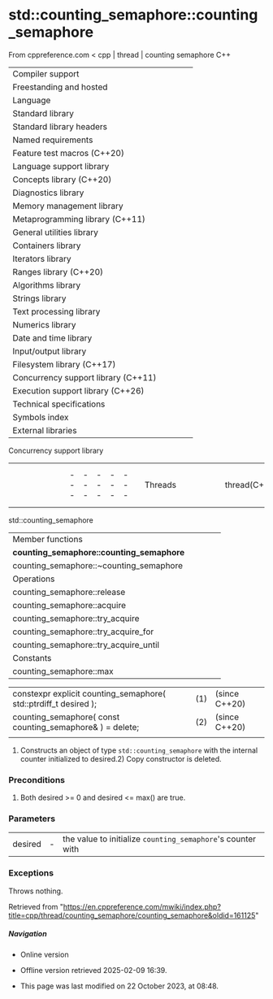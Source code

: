 # std::counting_semaphore<LeastMaxValue>::counting_semaphore

From cppreference.com
< cpp‎ | thread‎ | counting semaphore
C++

|  |  |  |  |  |
| --- | --- | --- | --- | --- |
| Compiler support | | | | |
| Freestanding and hosted | | | | |
| Language | | | | |
| Standard library | | | | |
| Standard library headers | | | | |
| Named requirements | | | | |
| Feature test macros (C++20) | | | | |
| Language support library | | | | |
| Concepts library (C++20) | | | | |
| Diagnostics library | | | | |
| Memory management library | | | | |
| Metaprogramming library (C++11) | | | | |
| General utilities library | | | | |
| Containers library | | | | |
| Iterators library | | | | |
| Ranges library (C++20) | | | | |
| Algorithms library | | | | |
| Strings library | | | | |
| Text processing library | | | | |
| Numerics library | | | | |
| Date and time library | | | | |
| Input/output library | | | | |
| Filesystem library (C++17) | | | | |
| Concurrency support library (C++11) | | | | |
| Execution support library (C++26) | | | | |
| Technical specifications | | | | |
| Symbols index | | | | |
| External libraries | | | | |

Concurrency support library

|  |  |  |  |  |  |  |  |  |  |  |  |  |  |  |  |  |  |  |  |  |  |  |  |  |  |  |  |  |  |  |  |  |  |  |  |  |  |  |  |  |  |  |  |  |  |  |  |  |  |  |  |  |  |  |  |  |  |  |  |  |  |  |  |  |  |  |  |  |  |  |  |  |  |  |  |  |  |  |  |  |  |  |  |  |  |  |  |  |  |  |  |  |  |  |  |  |  |  |  |  |  |  |  |  |  |  |  |  |  |  |  |  |  |  |  |  |  |  |  |  |  |  |  |  |  |  |  |  |  |  |  |  |  |  |  |  |  |  |  |  |  |  |  |  |  |  |  |  |  |  |  |  |  |  |  |  |  |  |  |  |  |  |  |  |  |  |  |  |  |  |  |  |  |  |  |  |  |  |  |  |  |  |  |  |  |  |  |  |  |  |  |  |  |  |  |  |  |  |  |  |  |  |  |  |  |  |  |  |  |  |  |  |  |  |  |  |  |  |  |  |  |  |  |  |  |  |  |  |  |  |  |  |  |  |  |  |  |  |  |  |  |  |  |  |  |  |  |  |  |  |  |  |  |  |  |  |  |  |  |  |  |  |  |  |  |  |  |  |  |  |  |  |  |  |  |  |  |  |  |  |  |  |  |  |  |  |  |  |  |  |  |  |  |  |  |  |  |  |  |  |  |  |  |  |  |  |  |  |  |  |  |  |  |  |  |  |  |  |  |  |  |  |  |  |  |  |  |  |  |  |  |  |  |  |  |  |  |  |  |  |  |  |  |  |  |  |  |  |  |  |  |  |  |  |  |  |  |  |  |  |  |  |  |  |  |  |  |  |  |  |  |  |  |  |  |  |  |  |  |  |  |  |  |  |  |  |  |  |  |  |  |  |  |  |  |  |  |  |  |  |  |  |  |  |  |  |  |  |  |  |  |  |  |  |  |  |  |  |  |  |  |  |  |  |  |  |  |  |  |  |  |  |  |  |  |  |  |  |  |  |  |  |  |  |  |  |  |  |  |  |  |  |  |  |  |  |  |  |  |  |  |  |  |  |  |  |  |  |  |  |  |  |  |  |  |  |  |  |  |  |  |  |  |  |  |  |  |  |  |  |  |  |  |  |  |  |  |  |  |  |  |  |  |  |  |  |  |  |  |  |  |  |  |  |  |  |  |  |  |  |  |  |  |  |  |  |  |  |  |  |  |  |  |  |  |  |  |  |  |  |  |  |  |  |  |  |  |  |  |  |
| --- | --- | --- | --- | --- | --- | --- | --- | --- | --- | --- | --- | --- | --- | --- | --- | --- | --- | --- | --- | --- | --- | --- | --- | --- | --- | --- | --- | --- | --- | --- | --- | --- | --- | --- | --- | --- | --- | --- | --- | --- | --- | --- | --- | --- | --- | --- | --- | --- | --- | --- | --- | --- | --- | --- | --- | --- | --- | --- | --- | --- | --- | --- | --- | --- | --- | --- | --- | --- | --- | --- | --- | --- | --- | --- | --- | --- | --- | --- | --- | --- | --- | --- | --- | --- | --- | --- | --- | --- | --- | --- | --- | --- | --- | --- | --- | --- | --- | --- | --- | --- | --- | --- | --- | --- | --- | --- | --- | --- | --- | --- | --- | --- | --- | --- | --- | --- | --- | --- | --- | --- | --- | --- | --- | --- | --- | --- | --- | --- | --- | --- | --- | --- | --- | --- | --- | --- | --- | --- | --- | --- | --- | --- | --- | --- | --- | --- | --- | --- | --- | --- | --- | --- | --- | --- | --- | --- | --- | --- | --- | --- | --- | --- | --- | --- | --- | --- | --- | --- | --- | --- | --- | --- | --- | --- | --- | --- | --- | --- | --- | --- | --- | --- | --- | --- | --- | --- | --- | --- | --- | --- | --- | --- | --- | --- | --- | --- | --- | --- | --- | --- | --- | --- | --- | --- | --- | --- | --- | --- | --- | --- | --- | --- | --- | --- | --- | --- | --- | --- | --- | --- | --- | --- | --- | --- | --- | --- | --- | --- | --- | --- | --- | --- | --- | --- | --- | --- | --- | --- | --- | --- | --- | --- | --- | --- | --- | --- | --- | --- | --- | --- | --- | --- | --- | --- | --- | --- | --- | --- | --- | --- | --- | --- | --- | --- | --- | --- | --- | --- | --- | --- | --- | --- | --- | --- | --- | --- | --- | --- | --- | --- | --- | --- | --- | --- | --- | --- | --- | --- | --- | --- | --- | --- | --- | --- | --- | --- | --- | --- | --- | --- | --- | --- | --- | --- | --- | --- | --- | --- | --- | --- | --- | --- | --- | --- | --- | --- | --- | --- | --- | --- | --- | --- | --- | --- | --- | --- | --- | --- | --- | --- | --- | --- | --- | --- | --- | --- | --- | --- | --- | --- | --- | --- | --- | --- | --- | --- | --- | --- | --- | --- | --- | --- | --- | --- | --- | --- | --- | --- | --- | --- | --- | --- | --- | --- | --- | --- | --- | --- | --- | --- | --- | --- | --- | --- | --- | --- | --- | --- | --- | --- | --- | --- | --- | --- | --- | --- | --- | --- | --- | --- | --- | --- | --- | --- | --- | --- | --- | --- | --- | --- | --- | --- | --- | --- | --- | --- | --- | --- | --- | --- | --- | --- | --- | --- | --- | --- | --- | --- | --- | --- | --- | --- | --- | --- | --- | --- | --- | --- | --- | --- | --- | --- | --- | --- | --- | --- | --- | --- | --- | --- | --- | --- | --- | --- | --- | --- | --- | --- | --- | --- | --- | --- | --- | --- | --- | --- | --- | --- | --- | --- | --- | --- | --- | --- | --- | --- | --- | --- | --- | --- | --- | --- | --- | --- | --- | --- | --- | --- | --- | --- | --- | --- | --- | --- | --- | --- | --- | --- | --- | --- | --- | --- | --- | --- | --- | --- | --- | --- | --- | --- | --- | --- | --- | --- | --- | --- | --- | --- | --- | --- | --- | --- | --- | --- | --- | --- | --- | --- | --- | --- | --- | --- | --- | --- | --- | --- | --- | --- | --- | --- | --- | --- | --- | --- | --- | --- | --- | --- | --- | --- | --- | --- | --- | --- | --- | --- | --- | --- | --- | --- |
| |  |  |  |  |  | | --- | --- | --- | --- | --- | | Threads | | | | | | thread(C++11) | | | | | | jthread(C++20) | | | | | | hardware_destructive_interference_sizehardware_constructive_interference_size(C++17)(C++17) | | | | | | `this_thread` namespace | | | | | | |  |  |  |  |  | | --- | --- | --- | --- | --- | | get_id(C++11) | | | | | | yield(C++11) | | | | | | |  |  |  |  |  | | --- | --- | --- | --- | --- | | sleep_for(C++11) | | | | | | sleep_until(C++11) | | | | | | | Cooperative cancellation | | | | | | |  |  |  |  |  | | --- | --- | --- | --- | --- | | stop_token(C++20) | | | | | | inplace_stop_token")(C++26) | | | | | | never_stop_token(C++26) | | | | | | stop_source(C++20) | | | | | | inplace_stop_source")(C++26) | | | | | | stop_callback(C++20) | | | | | | |  |  |  |  |  | | --- | --- | --- | --- | --- | | inplace_stop_callback")(C++26) | | | | | | stop_callback_for_t(C++26) | | | | | | stoppable_token(C++26) | | | | | | unstoppable_token(C++26) | | | | | | **stoppable-source**")(C++26) | | | | | | **stoppable-callback-for**")(C++26) | | | | | | | Mutual exclusion | | | | | | |  |  |  |  |  | | --- | --- | --- | --- | --- | | mutex(C++11) | | | | | | recursive_mutex(C++11) | | | | | | shared_mutex(C++17) | | | | | | |  |  |  |  |  | | --- | --- | --- | --- | --- | | timed_mutex(C++11) | | | | | | recursive_timed_mutex(C++11) | | | | | | shared_timed_mutex(C++14) | | | | | | | Generic lock management | | | | | | |  |  |  |  |  | | --- | --- | --- | --- | --- | | lock(C++11) | | | | | | lock_guard(C++11) | | | | | | scoped_lock(C++17) | | | | | | unique_lock(C++11) | | | | | | shared_lock(C++14) | | | | | | once_flag(C++11) | | | | | | call_once(C++11) | | | | | | |  |  |  |  |  | | --- | --- | --- | --- | --- | | try_lock(C++11) | | | | | | defer_locktry_to_lockadopt_lockdefer_lock_ttry_to_lock_tadopt_lock_t(C++11)(C++11)(C++11)(C++11)(C++11)(C++11) | | | | | | | Condition variables | | | | | | condition_variable(C++11) | | | | | | condition_variable_any(C++11) | | | | | | notify_all_at_thread_exit(C++11) | | | | | | cv_status(C++11) | | | | | | Semaphores | | | | | | counting_semaphorebinary_semaphore(C++20)(C++20) | | | | | | Latches and Barriers | | | | | | |  |  |  |  |  | | --- | --- | --- | --- | --- | | latch(C++20) | | | | | | |  |  |  |  |  | | --- | --- | --- | --- | --- | | barrier(C++20) | | | | | | | Futures | | | | | | |  |  |  |  |  | | --- | --- | --- | --- | --- | | promise(C++11) | | | | | | future(C++11) | | | | | | shared_future(C++11) | | | | | | packaged_task(C++11) | | | | | | async(C++11) | | | | | | |  |  |  |  |  | | --- | --- | --- | --- | --- | | launch(C++11) | | | | | | future_status(C++11) | | | | | | future_error(C++11) | | | | | | future_category(C++11) | | | | | | future_errc(C++11) | | | | | | | Safe Reclamation | | | | | | |  |  |  |  |  | | --- | --- | --- | --- | --- | | rcu_obj_base")(C++26) | | | | | | rcu_domain")(C++26) | | | | | | rcu_default_domain")(C++26) | | | | | | |  |  |  |  |  | | --- | --- | --- | --- | --- | | rcu_synchronize")(C++26) | | | | | | rcu_barrier")(C++26) | | | | | | rcu_retire")(C++26) | | | | | | | Hazard Pointers | | | | | | hazard_pointer_obj_base")(C++26) | | | | | | hazard_pointer")(C++26) | | | | | | make_hazard_pointer")(C++26) | | | | | | |  |  |  |  |  | | --- | --- | --- | --- | --- | | Atomic types | | | | | | atomic(C++11) | | | | | | atomic_ref(C++20) | | | | | | atomic_flag(C++11) | | | | | | Initialization of atomic types | | | | | | atomic_init(C++11)(deprecated in C++20) | | | | | | ATOMIC_VAR_INIT(C++11)(deprecated in C++20) | | | | | | ATOMIC_FLAG_INIT(C++11) | | | | | | Memory ordering | | | | | | memory_order(C++11) | | | | | | kill_dependency(C++11) | | | | | | atomic_thread_fence(C++11) | | | | | | atomic_signal_fence(C++11) | | | | | | Free functions for atomic operations | | | | | | atomic_storeatomic_store_explicit(C++11)(C++11) | | | | | | atomic_loadatomic_load_explicit(C++11)(C++11) | | | | | | atomic_exchangeatomic_exchange_explicit(C++11)(C++11) | | | | | | atomic_compare_exchange_weakatomic_compare_exchange_weak_explicitatomic_compare_exchange_strongatomic_compare_exchange_strong_explicit(C++11)(C++11)(C++11)(C++11) | | | | | | atomic_fetch_addatomic_fetch_add_explicit(C++11)(C++11) | | | | | | atomic_fetch_subatomic_fetch_sub_explicit(C++11)(C++11) | | | | | | atomic_fetch_andatomic_fetch_and_explicit(C++11)(C++11) | | | | | | atomic_fetch_oratomic_fetch_or_explicit(C++11)(C++11) | | | | | | atomic_fetch_xoratomic_fetch_xor_explicit(C++11)(C++11) | | | | | | atomic_fetch_maxatomic_fetch_max_explicit(C++26)(C++26) | | | | | | atomic_fetch_minatomic_fetch_min_explicit(C++26)(C++26) | | | | | | atomic_is_lock_free(C++11) | | | | | | atomic_waitatomic_wait_explicit(C++20)(C++20) | | | | | | atomic_notify_one(C++20) | | | | | | atomic_notify_all(C++20) | | | | | | Free functions for atomic flags | | | | | | atomic_flag_test_and_setatomic_flag_test_and_set_explicit(C++11)(C++11) | | | | | | atomic_flag_clearatomic_flag_clear_explicit(C++11)(C++11) | | | | | | atomic_flag_testatomic_flag_test_explicit(C++20)(C++20) | | | | | | atomic_flag_waitatomic_flag_wait_explicit(C++20)(C++20) | | | | | | atomic_flag_notify_one(C++20) | | | | | | atomic_flag_notify_all(C++20) | | | | | |

std::counting_semaphore

|  |  |  |  |  |
| --- | --- | --- | --- | --- |
| Member functions | | | | |
| ****counting_semaphore::counting_semaphore**** | | | | |
| counting_semaphore::~counting_semaphore | | | | |
| Operations | | | | |
| counting_semaphore::release | | | | |
| counting_semaphore::acquire | | | | |
| counting_semaphore::try_acquire | | | | |
| counting_semaphore::try_acquire_for | | | | |
| counting_semaphore::try_acquire_until | | | | |
| Constants | | | | |
| counting_semaphore::max | | | | |

|  |  |  |
| --- | --- | --- |
| constexpr explicit counting_semaphore( std::ptrdiff_t desired ); | (1) | (since C++20) |
| counting_semaphore( const counting_semaphore& ) = delete; | (2) | (since C++20) |
|  |  |  |

1) Constructs an object of type `std::counting_semaphore` with the internal counter initialized to desired.2) Copy constructor is deleted.

### Preconditions

1) Both desired >= 0 and desired <= max() are true.

### Parameters

|  |  |  |
| --- | --- | --- |
| desired | - | the value to initialize `counting_semaphore`'s counter with |

### Exceptions

Throws nothing.

Retrieved from "<https://en.cppreference.com/mwiki/index.php?title=cpp/thread/counting_semaphore/counting_semaphore&oldid=161125>"

##### Navigation

- Online version
- Offline version retrieved 2025-02-09 16:39.

- This page was last modified on 22 October 2023, at 08:48.